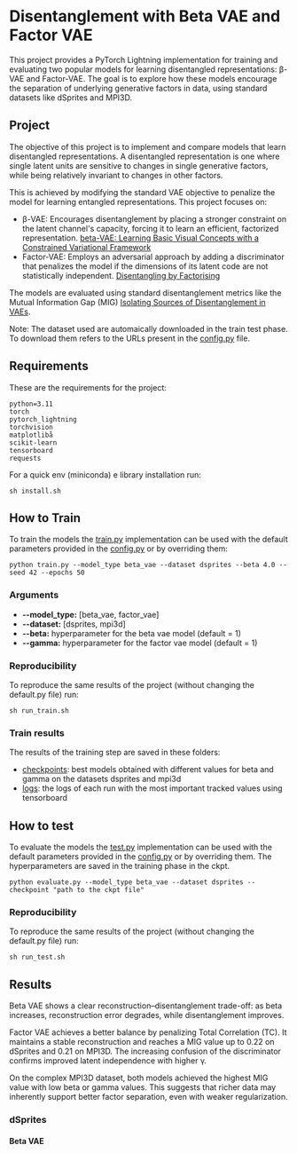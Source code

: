# Disentanglement with Beta VAE and Factor VAE

This project provides a PyTorch Lightning implementation for training and evaluating two popular models for learning disentangled representations: β-VAE and Factor-VAE. The goal is to explore how these models encourage the separation of underlying generative factors in data, using standard datasets like dSprites and MPI3D.


## Project
The objective of this project is to implement and compare models that learn disentangled representations. A disentangled representation is one where single latent units are sensitive to changes in single generative factors, while being relatively invariant to changes in other factors.

This is achieved by modifying the standard VAE objective to penalize the model for learning entangled representations. This project focuses on:

- β-VAE: Encourages disentanglement by placing a stronger constraint on the latent channel's capacity, forcing it to learn an efficient, factorized representation. [beta-VAE: Learning Basic Visual Concepts with a Constrained Variational Framework](https://openreview.net/pdf?id=Sy2fzU9gl)
- Factor-VAE: Employs an adversarial approach by adding a discriminator that penalizes the model if the dimensions of its latent code are not statistically independent. [Disentangling by Factorising](https://arxiv.org/pdf/1802.05983)

The models are evaluated using standard disentanglement metrics like the Mutual Information Gap (MIG) [Isolating Sources of Disentanglement in VAEs](https://arxiv.org/pdf/1802.04942).

Note: The dataset used are automaically downloaded in the train test phase. To download them refers to the URLs present in the [config.py](https://arxiv.org/pdf/1802.04942) file.

## Requirements
These are the requirements for the project:
```
python=3.11
torch
pytorch_lightning
torchvision
matplotlibå
scikit-learn
tensorboard
requests
```

For a quick env (miniconda) e library installation run:
```
sh install.sh
```

## How to Train
To train the models the [train.py](https://arxiv.org/pdf/1802.04942) implementation can be used with the default parameters provided in the [config.py](https://arxiv.org/pdf/1802.04942) or by overriding them:

```
python train.py --model_type beta_vae --dataset dsprites --beta 4.0 --seed 42 --epochs 50
```

### Arguments

- <b>--model_type:</b> [beta_vae, factor_vae]
- <b>--dataset:</b> [dsprites, mpi3d]
- <b>--beta:</b> hyperparameter for the beta vae model (default = 1)
- <b>--gamma:</b> hyperparameter for the factor vae model (default = 1)

### Reproducibility
To reproduce the same results of the project (without changing the default.py file) run:
```
sh run_train.sh
```

### Train results

The results of the training step are saved in these folders:
- [checkpoints](https://arxiv.org/pdf/1802.04942): best models obtained with different values for beta and gamma on the datasets dsprites and mpi3d
- [logs](https://arxiv.org/pdf/1802.04942): the logs of each run with the most important tracked values using tensorboard

## How to test
To evaluate the models the [test.py](https://arxiv.org/pdf/1802.04942) implementation can be used with the default parameters provided in the [config.py](https://arxiv.org/pdf/1802.04942) or by overriding them. The hyperparameters are saved in the training phase in the ckpt.

```
python evaluate.py --model_type beta_vae --dataset dsprites --checkpoint "path to the ckpt file"
```

### Reproducibility
To reproduce the same results of the project (without changing the default.py file) run:
```
sh run_test.sh
```

## Results

Beta VAE shows a clear reconstruction–disentanglement trade-off: as beta increases, reconstruction error degrades, while disentanglement improves.

Factor VAE achieves a better balance by penalizing Total Correlation (TC). It maintains a stable reconstruction and reaches a MIG value up to 0.22 on dSprites and 0.21 on MPI3D. The increasing confusion of the discriminator confirms improved latent independence with higher γ.

On the complex MPI3D dataset, both models achieved the highest MIG value with low beta or gamma values. This suggests that richer data may inherently support better factor separation, even with weaker regularization.

### dSprites

#### Beta VAE

[logo]: https://github.com/adam-p/markdown-here/raw/master/src/common/images/icon48.png